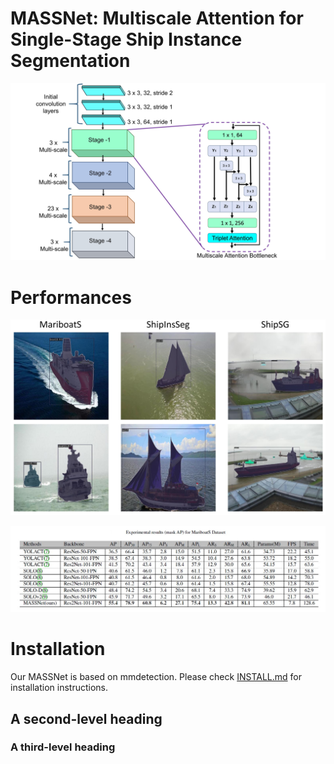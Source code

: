 # MASSNet: Multiscale Attention for Single-Stage Ship Instance Segmentation
![Structure of Multiscale attention backbone of MASSNet](images/architecture.jpg)

# Performances
![Graph](images/performance.jpg)

![Graph](images/github-mariboats.jpg)



# Installation
Our MASSNet is based on mmdetection. Please check [INSTALL.md](https://github.com/shrmarabi/MASSNet/blob/main/install.md) for installation instructions.
## A second-level heading
### A third-level heading
